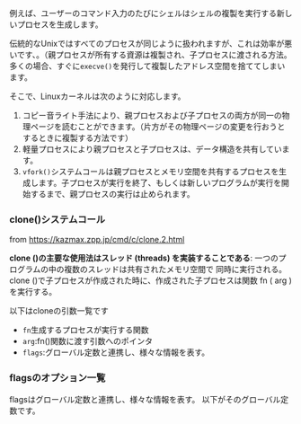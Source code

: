 ﻿

例えば、ユーザーのコマンド入力のたびにシェルはシェルの複製を実行する新しいプロセスを生成します。

伝統的なUnixではすべてのプロセスが同じように扱われますが、これは効率が悪いです、。（親プロセスが所有する資源は複製され、子プロセスに渡される方法。多くの場合、すぐに`execve()`を発行して複製したアドレス空間を捨ててしまいます。

そこで、Linuxカーネルは次のように対応します。

1. コピー音ライト手法により、親プロセスおよび子プロセスの両方が同一の物理ページを読むことができます。（片方がその物理ページの変更を行おうとするときに複製する方法です）
2. 軽量プロセスにより親プロセスと子プロセスは、データ構造を共有しています。
3. `vfork()`システムコールは親プロセスとメモリ空間を共有するプロセスを生成します。子プロセスが実行を終了、もしくは新しいプログラムが実行を開始するまで、親プロセスの実行は止められます。


### clone()システムコール

from https://kazmax.zpp.jp/cmd/c/clone.2.html

**clone ()の主要な使用法はスレッド (threads) を実装することである**: 一つのプログラムの中の複数のスレッドは共有されたメモリ空間で 同時に実行される。
clone ()で子プロセスが作成された時に、作成された子プロセスは関数 fn ( arg )を実行する。

以下はcloneの引数一覧です

- `fn`生成するプロセスが実行する関数
- `arg`:fn()関数に渡す引数へのポインタ
- `flags`:グローバル定数と連携し、様々な情報を表す。

### flagsのオプション一覧

flagsはグローバル定数と連携し、様々な情報を表す。
以下がそのグローバル定数です。


















